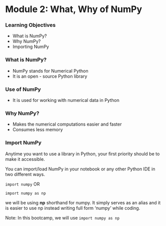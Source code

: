 # Module 2: What, Why of NumPy

### Learning Objectives

* What is NumPy?&#x20;
* Why NumPy?
* Importing NumPy

### What is NumPy?

* NumPy stands for Numerical Python
* It is an open - source Python library

### Use of NumPy

* It is used for working with numerical data in Python

### Why NumPy?

* Makes the numerical computations easier and faster
* Consumes less memory

### Import NumPy

Anytime you want to use a library in Python, your first priority should be to make it accessible.

You can import/load NumPy in your notebook or any other Python IDE in two different ways.

`import numpy` OR

`import numpy as np`

we will be using **np** shorthand for numpy. It simply serves as an alias and it is easier to use np instead writing full form ‘numpy’ while coding.

Note: In this bootcamp, we will use `import numpy as np`
